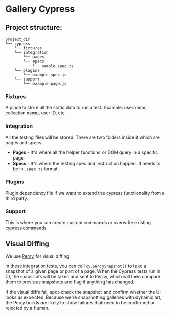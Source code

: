 # Gallery Cypress

## Project structure:

```text
project_dir
└── cypress
    └── fixtures
    └── integration
        └── pages
        └── specs
            └── sample.spec.ts
    └── plugins
        └── example-spec.js
    └── support
        └── example-page.js
```

### Fixtures

A place to store all the static data to run a test. Example: username, collection name, user ID, etc.

### Integration

All the testing files will be stored. There are two folders inside it which are pages and specs.

- **Pages** - It's where all the helper functions or DOM query in a specific page.
- **Specs** - It's where the testing spec and instruction happen. It needs to be in `.spec.ts` format.

### Plugins

Plugin dependency file if we want to extend the cypress functionality from a third party.

### Support

This is where you can create custom commands or overwrite existing cypress commands.

## Visual Diffing

We use [Percy](https://percy.io/bf41c983/gallery) for visual diffing.

In these integration tests, you can call `cy.percySnapshot()` to take a snapshot of a given page or part of a page. When the Cypress tests run in CI, the snapshots will be taken and sent to Percy, which will then compare them to previous snapshots and flag if anything has changed.

If the visual diffs fail, spot-check the snapshot and confirm whether the UI looks as expected. Because we're snapshotting galleries with dynamic art, the Percy builds _are_ likely to show failures that need to be confirmed or rejected by a human.
